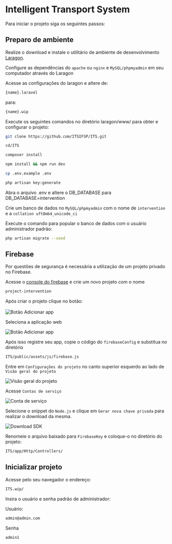 # Intelligent Transport System

Para iniciar o projeto siga os seguintes passos:

## Preparo de ambiente

Realize o download e instale o utilitário de ambiente de desenvolvimento [Laragon](https://laragon.org/).

Configure as dependências do `apache` ou `nginx` e `MySQL/phpmyadmin` em seu computador através do Laragon

Acesse as configurações do laragon e altere de:

```bash
{name}.laravel
```

para:

```bash
{name}.wip
```

Execute os seguintes comandos no diretório laragon/www/ para obter e configurar o projeto:

```bash
git clone https://github.com/ITSIFSP/ITS.git
```

```bash
cd/ITS
```

<!-- Instale as dependências do `composer` e `npm`  no diretório raíz do projeto -->

```bash
composer install
```

```bash
npm install && npm run dev
```

```bash
cp .env.example .env
```

```bash
php artisan key:generate
```

Abra o arquivo .env e altere o DB_DATABASE para DB_DATABASE=intervention

Crie um banco de dados no `MySQL/phpmyadmin` com o nome de `intervention` e a `collation uft8mb4_unicode_ci`

Execute o comando para popular o banco de dados com o usuário administrador padrão:

```bash
php artisan migrate --seed
```

## Firebase

Por questões de segurança é necessária a utilização de um projeto privado no Firebase.

Acesse o [console do firebase](https://console.firebase.google.com/) e crie um novo projeto com o nome

```bash
project-intervention
```

Após criar o projeto clique no botão: \
\
![Botão Adicionar app](https://i.imgur.com/031O7ep.png)

Seleciona a aplicação web

![Botão Adicionar app](https://i.imgur.com/JfN5wwX.png)

Após isso registre seu app, copie o código do `firebaseConfig` e substitua no diretório

```bash
ITS/public/assets/js/firebase.js
```

Entre em `Configurações do projeto` no canto superior esquerdo ao lado de `Visão geral do projeto`

![Visão geral do projeto](https://i.imgur.com/RrwQ7r8.png)

Acesse `Contas de serviço`

![Conta de serviço](https://i.imgur.com/Pkcbq9n.png)

Selecione o snippet do `Node.js` e clique em `Gerar nova chave privada` para realizar o download da mesma.

![Download SDK](https://i.imgur.com/8cvCDTc.png)

Renomeie o arquivo baixado para `FirebaseKey` e coloque-o no diretório do projeto:

```bash
ITS/app/Http/Controllers/
```

## Inicializar projeto

Acesse pelo seu navegador o endereço:

```bash
ITS.wip/
```

Insira o usuário e senha padrão de administrador:

Usuário:

```bash
admin@admin.com
```

Senha

```bash
admin1
```
